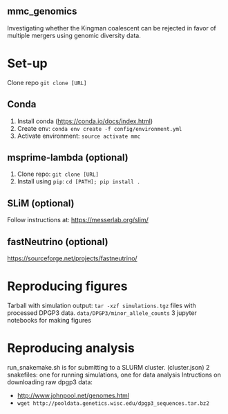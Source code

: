 mmc_genomics
------------

Investigating whether the Kingman coalescent can be rejected in favor of multiple mergers
    using genomic diversity data.

# Set-up
Clone repo `git clone [URL]`
## Conda
1. Install conda (https://conda.io/docs/index.html)
2. Create env: `conda env create -f config/environment.yml`
3. Activate environment: `source activate mmc`
## msprime-lambda (optional)
1. Clone repo: `git clone [URL]`
2. Install using `pip`: `cd [PATH]; pip install .`
## SLiM (optional)
Follow instructions at: https://messerlab.org/slim/
## fastNeutrino (optional)
https://sourceforge.net/projects/fastneutrino/

# Reproducing figures
Tarball with simulation output: `tar -xzf simulations.tgz`
files with processed DPGP3 data. `data/DPGP3/minor_allele_counts`
3 jupyter notebooks for making figures

# Reproducing analysis
run_snakemake.sh is for submitting to a SLURM cluster. (cluster.json)
2 snakefiles: one for running simulations, one for data analysis
Intructions on downloading raw dpgp3 data:
- http://www.johnpool.net/genomes.html
- `wget http://pooldata.genetics.wisc.edu/dpgp3_sequences.tar.bz2`
